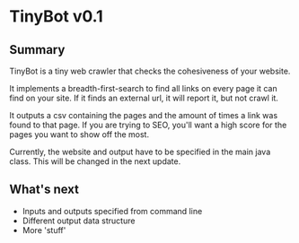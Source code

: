 TinyBot v0.1
============

Summary
-------

TinyBot is a tiny web crawler that checks the cohesiveness of your website.

It implements a breadth-first-search to find all links on every page it can find 
on your site. If it finds an external url, it will report it, but not crawl it.

It outputs a csv containing the pages and the amount of times a link was found
to that page. If you are trying to SEO, you'll want a high score for the pages
you want to show off the most.

Currently, the website and output have to be specified in the main java class.
This will be changed in the next update.

What's next
-----------

- Inputs and outputs specified from command line
- Different output data structure
- More 'stuff'
